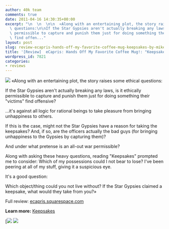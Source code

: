 ```yaml
---
author: 40k team
comments: true
date: 2011-04-16 14:30:35+00:00
excerpt: "\n  \n  \n\n  «Along with an entertaining plot, the story raises some ethical\
  \ questions:\n\nIf the Star Gypsies aren't actually breaking any laws, is it ethically\
  \ permissible to capture and punish them just for doing something their \"victims\"\
  \ find offen..."
layout: post
slug: review-ecapris-hands-off-my-favorite-coffee-mug-keepsakes-by-mike%c2%a0resnick
title: '[Review]  eCapris: Hands Off My Favorite Coffee Mug!: "Keepsakes" by Mike Resnick'
wordpress_id: 7821
categories:
- reviews
---
```



  


  

> 
![](http://www.40kbooks.com/wp-content/uploads/quote1.jpg)
  «Along with an entertaining plot, the story raises some ethical questions:
  

If the Star Gypsies aren't actually breaking any laws, is it ethically permissible to capture and punish them just for doing something their "victims" find offensive?
  

...it's against all logic for rational beings to take pleasure from bringing unhappiness to others.
  

If this is the case, might not the Star Gypsies have a reason for taking the keepsakes? And, if so, are the officers actually the bad guys (for bringing unhappiness to the Gypsies by capturing them)?
  

And under what pretense is an all-out war permissible?
  

Along with asking these heavy questions, reading "Keepsakes" prompted me to consider: Which of my possessions could I not bear to lose? I've been peering at all of my stuff, giving it a suspicious eye. 
  

It's a good question:
  

Which object/thing could you not live without? If the Star Gypsies claimed a keepsake, what would they take from you?»


  

Full review: [ecapris.squarespace.com](http://tinyurl.com/67cz8vx)






**Learn more:** [Keepsakes](http://www.40kbooks.com/?page_id=133&category=13&product_id=52)





[![](http://www.bookcafe.net/filtr/t1.png)
[![](http://www.bookcafe.net/filtr/f1.png)](http://www.facebook.com/pages/40k/122586614419616)


 
    
